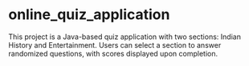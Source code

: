 # online_quiz_application

This project is a Java-based quiz application with two sections: Indian History and Entertainment. Users can select a section to answer randomized questions, with scores displayed upon completion.
